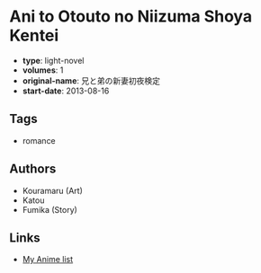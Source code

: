 # Ani to Otouto no Niizuma Shoya Kentei

-   **type**: light-novel
-   **volumes**: 1
-   **original-name**: 兄と弟の新妻初夜検定
-   **start-date**: 2013-08-16

## Tags

-   romance

## Authors

-   Kouramaru (Art)
-   Katou
-   Fumika (Story)

## Links

-   [My Anime list](https://myanimelist.net/manga/108226/Ani_to_Otouto_no_Niizuma_Shoya_Kentei)

